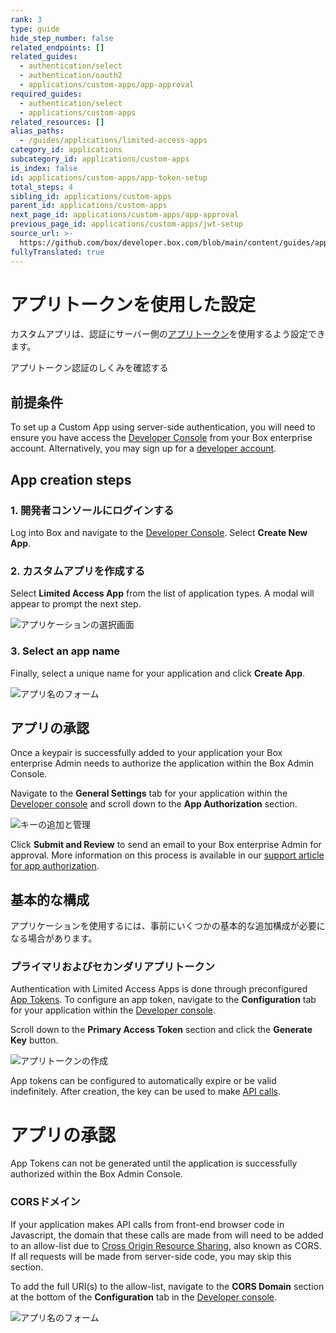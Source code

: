```yaml
---
rank: 3
type: guide
hide_step_number: false
related_endpoints: []
related_guides:
  - authentication/select
  - authentication/oauth2
  - applications/custom-apps/app-approval
required_guides:
  - authentication/select
  - applications/custom-apps
related_resources: []
alias_paths:
  - /guides/applications/limited-access-apps
category_id: applications
subcategory_id: applications/custom-apps
is_index: false
id: applications/custom-apps/app-token-setup
total_steps: 4
sibling_id: applications/custom-apps
parent_id: applications/custom-apps
next_page_id: applications/custom-apps/app-approval
previous_page_id: applications/custom-apps/jwt-setup
source_url: >-
  https://github.com/box/developer.box.com/blob/main/content/guides/applications/custom-apps/app-token-setup.md
fullyTranslated: true
---
```

# アプリトークンを使用した設定

カスタムアプリは、認証にサーバー側の[アプリトークン][app-token]を使用するよう設定できます。

<CTA to="g://authentication/app-token">

アプリトークン認証のしくみを確認する

</CTA>

## 前提条件

To set up a Custom App using server-side authentication, you will need to ensure you have access the [Developer Console][devconsole] from your Box enterprise account. Alternatively, you may sign up for a [developer account][devaccount].

## App creation steps

### 1. 開発者コンソールにログインする

Log into Box and navigate to the [Developer Console][devconsole]. Select **Create New App**.

### 2. カスタムアプリを作成する

Select **Limited Access App** from the list of application types. A modal will appear to prompt the next step.

<ImageFrame border>

![アプリケーションの選択画面](../images/select-app-type.png)

</ImageFrame>

### 3. Select an app name

Finally, select a unique name for your application and click **Create App**.

<ImageFrame border width="600" center>

![アプリ名のフォーム](../images/limited-access-naming.png)

</ImageFrame>

## アプリの承認

Once a keypair is successfully added to your application your Box enterprise Admin needs to authorize the application within the Box Admin Console.

Navigate to the **General Settings** tab for your application within the [Developer console][devconsole] and scroll down to the **App Authorization** section.

<ImageFrame border width="400" center>

![キーの追加と管理](../images/app-authorization.png)

</ImageFrame>

Click **Submit and Review** to send an email to your Box enterprise Admin for approval. More information on this process is available in our [support article for app authorization][app-auth].

## 基本的な構成

アプリケーションを使用するには、事前にいくつかの基本的な追加構成が必要になる場合があります。

### プライマリおよびセカンダリアプリトークン

Authentication with Limited Access Apps is done through preconfigured [App Tokens][app-token]. To configure an app token, navigate to the **Configuration** tab for your application within the [Developer console][devconsole].

Scroll down to the **Primary Access Token** section and click the **Generate Key** button.

<ImageFrame border width="600" center>

![アプリトークンの作成](../images/app-generate-key.png)

</ImageFrame>

App tokens can be configured to automatically expire or be valid indefinitely. After creation, the key can be used to make [API calls][api-calls].

<Message warning>

# アプリの承認

App Tokens can not be generated until the application is successfully authorized within the Box Admin Console.

</Message>

### CORSドメイン

If your application makes API calls from front-end browser code in Javascript, the domain that these calls are made from will need to be added to an allow-list due to [Cross Origin Resource Sharing][cors], also known as CORS. If all requests will be made from server-side code, you may skip this section.

To add the full URI(s) to the allow-list, navigate to the **CORS Domain** section at the bottom of the **Configuration** tab in the [Developer console][devconsole].

<ImageFrame border>

![アプリ名のフォーム](../images/app-cors.png)

</ImageFrame>

[devconsole]: https://app.box.com/developers/console

[devaccount]: https://account.box.com/signup/n/developer

[devtoken]: g://authentication/access-tokens/developer-tokens

[scopes]: g://api-calls/permissions-and-errors/scopes

[cors]: https://en.wikipedia.org/wiki/Cross-origin_resource_sharing

[app-token]: g://authentication/app-token

[api-calls]: g://api-calls

[app-auth]: https://community.box.com/t5/Managing-Developer-Sandboxes/Authorizing-Apps-in-the-Box-App-Approval-Process/ta-p/77293
